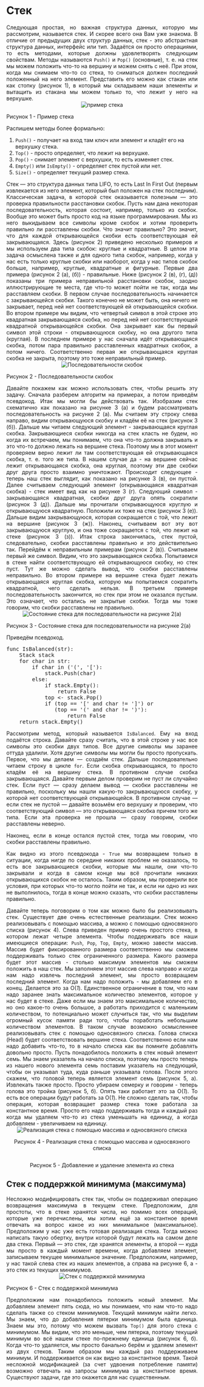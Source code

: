 <h1>Стек</h1>
<div align="justify">
Следующая простая, но важная структура данных, которую мы рассмотрим, называется стек. 
И скорее всего она Вам уже знакома. В отличие от предыдущих двух структур данных, стек - это абстрактная структура 
данных, интерфейс или тип. Задаётся он просто операциями, то есть методами, которые должны удовлетворять следующим
свойствам. Методы называются <code>Push()</code> и <code>Pop()</code> (основные), т. е. на стек мы можем положить что-то на вершину и можем снять 
с неё. При этом, когда мы снимаем что-то со стека, то сниматься должен последний положенный на него элемент.
Представить его можно как стакан или как стопку (рисунок 1), в который мы складываем наши элементы и вытащить из 
стакана мы можем только то, что лежит у него на верхушке.</div>
<div align="center">
<img src="/images/stack/image1.svg" alt="пример стека" />
</div>
<p>Рисунок 1 - Пример стека</p>

<p>Распишем методы более формально:</p>
<ol>
<li><code>Push()</code> - получает на вход там ключ или элемент и кладёт его на верхушку стека.</li>
<li><code>Top()</code> - просто определяет, что лежит на верхушке.</li>
<li><code>Pop()</code> - снимает элемент с верхушки, то есть изменяет стек.</li>
<li><code>Empty()</code> или <code>IsEmpty()</code> - определяет стек пустой или нет.</li>
<li><code>Size()</code> - определяет текущий размер стека.</li>
</ol>
<div align="justify">
Стек — это структура данных типа LIFO, то есть Last In First Out (первым извлекается из него элемент, который 
был положен на стек последним). Классическая задача, в которой стек оказывается полезным — это проверка правильности
расстановки скобок. Пусть нам дана некоторая последовательность, которая состоит, например, только из скобок. Вообще 
это может быть просто код на языке программирования. Мы из него выкидываем все символы кроме скобок и хотим 
проверить правильно ли расставлены скобки. Что значит правильно? Это значит, что для каждой открывающейся скобки 
есть соответствующая ей закрывающаяся. Здесь (рисунок 2) приведено несколько примеров и мы используем два типа 
скобок: круглые и квадратные. В целом эта задача осмыслена также и для одного типа скобок, например, когда у нас 
есть только круглые скобки или наоборот, когда у нас типов скобок больше, например, круглые, квадратные и фигурные. 
Первые два примера (рисунок 2 (а), (б)) - правильные. Ниже (рисунок 2 (в), (г), (д)) показаны три примера 
неправильной расстановки скобок, заодно иллюстрирующие те места, где что-то может пойти не так, когда мы 
расставляем скобки. В первом случае последовательность начинается с закрывающейся скобки. Такого конечно не 
может быть, она ничего не закрывает, перед ней нет соответствующей ей открывающейся скобки. Во втором примере мы видим,
что четвертый символ в этой строке это квадратная закрывающаяся скобка, но перед ней нет соответствующей квадратной 
открывающейся скобки. Она закрывает как бы первый символ этой строки - открывающуюся скобку, но она другого типа 
(круглая). В последнем примере у нас сначала идёт открывающаяся скобка, потом пара правильно расставленных квадратных 
скобок, а потом ничего. Соответственно первая же открывающаяся круглая скобка не закрыта, поэтому это тоже неправильный
пример.
</div>
<div align="center">
<img src="/images/stack/image2.svg" alt="Последовательности скобок" />
</div>
<p>Рисунок 2 - Последовательности скобок</p>
<div align="justify">
Давайте покажем как можно использовать стек, чтобы решить эту задачу. 
Сначала разберем алгоритм на примерах, а потом приведём псевдокод. 
Итак мы могли бы действовать так. Изобразим стек схематично как показано на рисунке 3 (а) и будем рассматривать 
последовательность на рисунке 2 (а). Мы считаем эту строку слева направо, видим открывающуюся скобку и кладём её 
на стек (рисунок 3 (б)). Дальше мы читаем следующий элемент - закрывающаяся круглая скобка. 
Закрывающиеся скобки никогда на стек класть не будем, но когда их встречаем, мы понимаем, что она что-то должна 
закрывать и это что-то должно лежать на вершине стека. Поэтому мы в этот момент проверяем верно лежит ли там
соответствующая ей открывающаяся скобка, т. е. того же типа. В нашем случае да - на вершине сейчас лежит 
открывающаяся скобка, она круглая, поэтому эти две скобки друг друга просто взаимно уничтожают. 
Происходит следующее - теперь наш стек выглядит, как показано на рисунке 3 (в), он пустой. 
Далее считываем следующий элемент (открывающаяся квадратная скобка) - стек имеет вид как на рисунке 3 (г).
Следующий символ - закрывающаяся квадратная, скобки друг друга опять сократили (рисунок 3 (д)).
Дальше мы прочитали открывающуюся круглую и открывающуюся квадратную. Положили их тоже на стек (рисунок 3 (е)). Дальше видим 
закрывающуюся, которая сокращается с той, что лежит на вершине (рисунок 3 (ж)). Наконец, считываем вот эту вот закрывающуюся круглую, 
и она тоже сокращается с той, что лежит на стеке (рисунок 3 (з)). 
Итак строка закончилась, стек пустой, следовательно, скобки расставлены правильно и это действительно так.
Перейдём к неправильным примерам (рисунок 2 (в)). 
Считываем первый же символ. Видим, что это закрывающаяся скобка. Попытаемся в стеке найти соответствующую ей открывающуюся 
скобку, но стек пуст. Тут же можно сделать вывод, что скобки расставлены неправильно. Во втором примере на вершине 
стека будет лежать открывающаяся круглая скобка, которую мы попытаемся сократить 
квадратной, чего сделать нельзя. В третьем примере последовательность закончится, но стек при этом не оказался 
пустым. Это означает, что остались не закрытые скобки. Тогда мы тоже говорим, что скобки расставлены не правильно.
</div>
<div align="center">
<img src="/images/stack/image3.svg" alt="Состояние стека для последовательности на рисунке 2(а)" />
</div>
<p>Рисунок 3 - Состояние стека для последовательности на рисунке 2(а)</p>
<p>Приведём псевдокод.</p>

<pre>
func IsBalanced(str):
    Stack stack
    for char in str:
        if char in ('(', '['):
            stack.Push(char)
        else:
            if stack.Empty():
                return False
            top <- stack.Pop()
            if (top == '[' and char != ']') or
               (top == '(' and char != ')'):
                   return False
    return stack.Empty()
</pre>
<div align="justify">
<p>
Рассмотрим метод, который называется <code>IsBalanced</code>. Ему на вход подаётся строка. Давайте сразу считать, что в этой строке у
нас все символы это скобки двух типов. Все другие символы мы заранее оттуда удалили. Хотя другие символы мы могли бы 
просто пропускать. Первое, что мы делаем — создаём стек. Дальше последовательно читаем строку в цикле <code>for</code>. Если скобка
открывающаяся, то просто кладём её на вершину стека. В противном случае скобка закрывающаяся. Давайте первым делом 
проверим не пуст ли случайно стек. Если пуст — сразу делаем вывод — скобки расставлены не правильно, поскольку мы нашли
какую-то закрывающуюся скобку, у которой нет соответствующей открывающейся. В противном случае — если стек не пустой — 
давайте возьмём его верхушку и проверим, что соответствующий символ — это открывающаяся скобка причем того же типа. 
Если эта проверка не прошла — сразу говорим, скобки расставлены неверно.</p>
<p>
Наконец, если в конце остался пустой стек, тогда мы говорим, что скобки расставлены правильно.</p>
<p>Как видно из этого псевдокода - <code>True</code> мы возвращаем только в ситуации, когда нигде по середине никаких проблем не
оказалось, то есть все закрывающиеся скобки, которые мы нашли, они что-то закрывали и когда в самом 
конце мы всё прочитали никаких открывающихся скобок не осталось. Таким образом, мы проверили все
условия, при которых что-то могло пойти не так, и если ни одно из них не выполнилось, тогда в конце можно сказать, что скобки 
расставлены правильно.</p>
</div>
<div align="justify">
Давайте теперь поговорим о том как можно было бы реализовывать стек. Существует две очень естественные реализации. 
Стек можно реализовывать с помощью массива, а можно с помощью односвязного списка (рисунок 4). Слева приведен пример очень 
простого стека, в котором лежат четыре элемента. Чтобы поддерживать все наши имеющиеся операции: <code>Push</code>, <code>Pop</code>, <code>Top</code>, <code>Empty</code>, 
можно завести массив. Массив будет фиксированного размера соответственно мы сможем поддерживать только стек ограниченного 
размера. Какого размера будет этот массив - столько максимум элементов мы сможем положить в наш стек. Мы заполняем 
этот массив слева направо и когда нам надо извлечь последний элемент, мы просто возвращаем последний
элемент. Когда нам надо положить - мы добавляем его в конец. Делается это за О(<em>1</em>). Единственное ограничение 
в том, что нам надо заранее знать максимальное количество элементов, которое у нас будет в стеке. Даже если мы знаем 
это максимальное количество, но оно какое-то очень большое, а работать приходится с маленьким количеством, то 
потенциально может случиться так, что мы выделим огромный кусок памяти ради того, чтобы поработать 
небольшим количеством элементов. В таком случае возможно осмысленнее реализовывать стек с помощью 
односвязного списка. Голова списка (Head) будет соответствовать вершине стека. Соответственно если нам 
надо добавить что-то, то в начало списка как вы помните добавлять довольно просто. Пусть понадобилось 
положить в стек новый элемент семь. Мы знаем указатель на начало списка, поэтому мы просто теперь из нашего нового 
элемента семь поставим указатель на следующий, чтобы он указывал туда, куда раньше указывала голова. После этого 
скажем, что головой теперь является элемент семь (рисунок 5, а). Извлекать также просто. Просто убираем семерку и 
говорим - теперь голова это тройка (рисунок 5, б). Опять таки работает это за О(<em>1</em>). То есть все операции будут работать за
О(<em>1</em>). Не сложно сделать так, чтобы операция, которая возвращает размер стека тоже работала за константное
время. Просто его надо поддерживать тогда и каждый раз когда мы удаляем что-то из стека уменьшать на единицу, а 
когда добавляем - увеличиваем на единицу.</div>
<div align="center">
<img src="/images/stack/image4.svg" alt="Реализация стека с помощью массива и односвязного списка" />
<p>Рисунок 4 - Реализация стека с помощью массива и односвязного списка</p>
</div>
<div align="center">
<img src="/images/stack/image5.svg" alt="" />
<p>Рисунок 5 - Добавление и удаление элемента из стека</p>
</div>
<h2>Стек с поддержкой минимума (максимума)</h2>

<div align="justify">
Несложно модифицировать стек так, чтобы он поддерживал операцию возвращения максимума в текущем стеке.
Предположим, для простоты, что в стеке хранятся числа, но помимо всех операций, которые уже перечислены, мы хотим 
ещё за константное время отвечать на вопрос какое из них минимальное (максимальное). 
Предположим у нас уже есть готовая реализация стека. Тогда можно написать такую обертку, внутри которой будут лежать на
самом деле два стека. Первый — это стек, где хранятся элементы, а второй — куда мы просто в каждый момент времени, когда
добавляем элемент, записываем текущее минимальное значение. Предположим, например, у нас такой слева стек из наших 
элементов, а справа на рисунке 6, а - это стек из текущих минимумов.</div>
<div align="center">
<img src="/images/stack/image6.svg" alt="Стек с поддержкой минимума" />
</div>
<p>Рисунок 6 - Стек с поддержкой минимума</p>
<div align="justify">
Предположим нам понадобилось положить новый элемент. Мы добавляем элемент пять сюда, но мы понимаем, что нам что-то надо 
сделать также со стеком минимумов. Текущий минимум найти легко. Мы знаем, что до добавления пятерки минимумом была 
единица. Знаем мы это, потому что можем вызвать <code>Top()</code> для этого стека с минимумом. Мы видим, что это меньше, чем 
пятерка, поэтому текущий минимум во всё нашем стеке по-прежнему единица (рисунок 6, б). Когда что-то удаляется, мы просто банально 
берём и удаляем элемент из двух стеков. Таким образом мы каждый раз поддерживаем минимум. И поддерживается он как 
видно за константное время. Такой несложной модификацией (за счет удвоения потребление памяти) возможно отвечать на
запросы минимума за константное время. Существуют задачи, где это окажется для нас существенным.
</div>